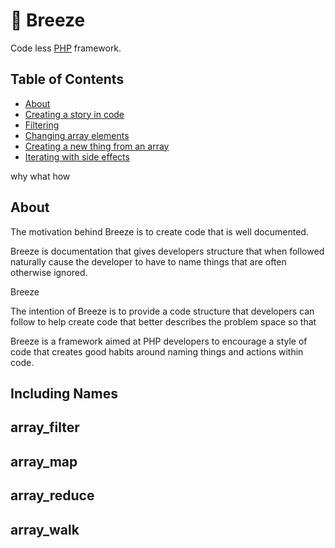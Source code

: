 # 🍃 Breeze
Code less [PHP](http://php.net/) framework.

## Table of Contents
* [About](#about)
* [Creating a story in code](#including_names)
* [Filtering](#array_filter)
* [Changing array elements](#array_map)
* [Creating a new thing from an array](#array_reduce)
* [Iterating with side effects](#array_walk)


why what how
## About

The motivation behind Breeze is to create code that is well documented.

Breeze is documentation that gives developers structure that when followed naturally cause 
the developer to have to name things that are often otherwise ignored.

Breeze 


The intention of Breeze is to provide a code structure that developers can follow to help create code that 
better describes the problem space so that 

Breeze is a framework aimed at PHP developers to encourage a style of code that creates good habits around 
naming things and actions within code.


## Including Names

## array_filter

## array_map

## array_reduce

## array_walk

